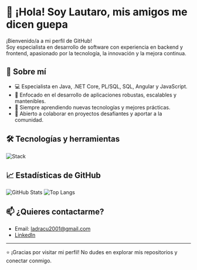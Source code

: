 # 👋 ¡Hola! Soy Lautaro, mis amigos me dicen guepa

¡Bienvenido/a a mi perfil de GitHub!  
Soy especialista en desarrollo de software con experiencia en backend y frontend, apasionado por la tecnología, la innovación y la mejora continua.

## 🚀 Sobre mí

- 💻 Especialista en Java, .NET Core, PL/SQL, SQL, Angular y JavaScript.
- 🎯 Enfocado en el desarrollo de aplicaciones robustas, escalables y mantenibles.
- 🌱 Siempre aprendiendo nuevas tecnologías y mejores prácticas.
- 🤝 Abierto a colaborar en proyectos desafiantes y aportar a la comunidad.

## 🛠️ Tecnologías y herramientas

![Stack](https://skillicons.dev/icons?i=java,dotnet,angular,js,git,github,linux&theme=light)

## 📈 Estadísticas de GitHub

![GitHub Stats](https://github-readme-stats.vercel.app/api?username=ladracu2001&show_icons=true&theme=github_dark)
![Top Langs](https://github-readme-stats.vercel.app/api/top-langs/?username=ladracu2001&layout=compact&theme=github_dark)

## 📫 ¿Quieres contactarme?

- Email: ladracu2001@gmail.com
- [LinkedIn](https://linkedin.com/in/lautaromaccio)

---

⭐️ ¡Gracias por visitar mi perfil! No dudes en explorar mis repositorios y conectar conmigo.
